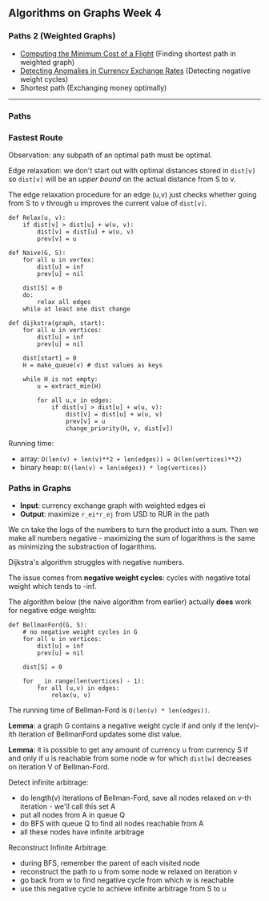 ## Algorithms on Graphs Week 4
### Paths 2 (Weighted Graphs)

* [Computing the Minimum Cost of a Flight](https://github.com/IAjimi/Data-Structures-and-Algorithms-Coursera/blob/master/3%20-%20Algorithms%20on%20Graphs/4%20-%20Paths/min_flight_cost.py) (Finding shortest path in weighted graph)
* [Detecting Anomalies in Currency Exchange Rates](https://github.com/IAjimi/Data-Structures-and-Algorithms-Coursera/blob/master/3%20-%20Algorithms%20on%20Graphs/4%20-%20Paths/anomaly_currency_rate_exchange.py) (Detecting negative weight cycles)
* Shortest path (Exchanging money optimally)

---

### Paths
### Fastest Route
Observation: any subpath of an optimal path must be optimal.

Edge relaxation: we don't start out with optimal distances stored
in `dist[v]` so `dist[v]` will be an *upper bound* on the actual distance
from S to v.

The edge relaxation procedure for an edge (u,v) just checks whether going
from S to v through u improves the current value of `dist[v]`.

```
def Relax(u, v):
	if dist[v] > dist[u] + w(u, v):
		dist[v] = dist[u] + w(u, v)
		prev[v] = u

def Naive(G, S):
	for all u in vertex:
		dist[u] = inf
		prev[u] = nil

	dist[S] = 0
	do:
		relax all edges
	while at least one dist change

def dijkstra(graph, start):
	for all u in vertices:
		dist[u] = inf
		prev[u] = nil

	dist[start] = 0
	H = make_queue(v) # dist values as keys

	while H is not empty:
		u = extract_min(H)

		for all u,v in edges:
			if dist[v] > dist[u] + w(u, v):
				dist[v] = dist[u] + w(u, v)
				prev[v] = u
				change_priority(H, v, dist[v])
```
Running time:
* array: `O(len(v) + len(v)**2 + len(edges)) = O(len(vertices)**2)`
* binary heap: `O((len(v) + len(edges)) * log(vertices))`

### Paths in Graphs
* **Input**: currency exchange graph with weighted edges ei
* **Output**: maximize `r_ei*r_ej` from USD to RUR in the path

We cn take the logs of the numbers to turn the product into a sum. Then
we make all numbers negative - maximizing the sum of logarithms is the same as minimizing
the substraction of logarithms.

Dijkstra's algorithm struggles with negative numbers.

The issue comes from **negative weight cycles**: cycles with negative total
weight which tends to -inf.

The algorithm below (the naive algorithm from earlier) actually **does** work for negative edge weights:

```
def BellmanFord(G, S):
	# no negative weight cycles in G
	for all u in vertices:
		dist[u] = inf
		prev[u] = nil

	dist[S] = 0

	for _ in range(len(vertices) - 1):
		for all (u,v) in edges:
			relax(u, v)
```

The running time of Bellman-Ford is `O(len(v) * len(edges))`.

**Lemma**: a graph G contains a negative weight cycle if and only if
the len(v)-ith iteration of BellmanFord updates some dist value.

**Lemma**: it is possible to get any amount of currency u from currency S
if and only if u is reachable from some node w for which `dist[w]` 
decreases on iteration V of Bellman-Ford.

Detect infinite arbitrage:
* do length(v) iterations of Bellman-Ford, save all nodes relaxed
on v-th iteration - we'll call this set A
* put all nodes from A in queue Q
* do BFS with queue Q to find all nodes reachable from A
* all these nodes have infinite arbitrage

Reconstruct Infinite Arbitrage:
* during BFS, remember the parent of each visited node
* reconstruct the path to u from some node w relaxed on iteration v
* go back from w to find negative cycle from which w is reachable
* use this negative cycle to achieve infinite arbitrage from S to u

